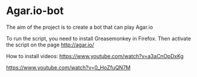 # Agar.io-bot
The aim of the project is to create a bot that can play Agar.io

To run the script, you need to install Greasemonkey in Firefox. Then activate the script on the page http://agar.io/

How to install videos:
https://www.youtube.com/watch?v=a3aCnOpDxKg

https://www.youtube.com/watch?v=0_HoZfuQN7M

